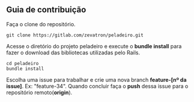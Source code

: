 ## Guia de contribuição

Faça o clone do repositório.
```git
git clone https://gitlab.com/zevatron/peladeiro.git
```
Acesse o diretório do projeto peladeiro e execute o **bundle install** para fazer o download das bibliotecas utilizadas pelo Rails.
```git
cd peladeiro
bundle install
```
Escolha uma issue para trabalhar e crie uma nova branch **feature-[nº da issue]**. Ex: "feature-34". Quando concluir faça o **push** dessa issue para o repositório remoto(**origin**).